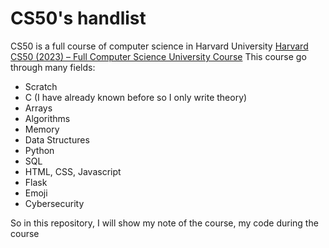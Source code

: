 # CS50's handlist

CS50 is a full course of computer science in Harvard University [Harvard CS50 (2023) – Full Computer Science University Course](https://www.youtube.com/watch?v=LfaMVlDaQ24)
This course go through many fields:
  - Scratch
  - C (I have already known before so I only write theory)
  - Arrays
  - Algorithms
  - Memory
  - Data Structures
  - Python
  - SQL
  - HTML, CSS, Javascript
  - Flask
  - Emoji
  - Cybersecurity

So in this repository, I will show my note of the course, my code during the course
